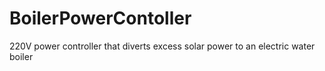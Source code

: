 # BoilerPowerContoller
220V power controller that diverts excess solar power to an electric water boiler
